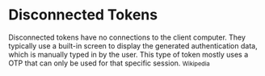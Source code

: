 # Disconnected Tokens

Disconnected tokens have no connections to the client computer. They typically use a built-in screen to display the generated authentication data, which is manually typed in by the user. This type of token mostly uses a OTP that can only be used for that specific session. <small>Wikipedia</small>